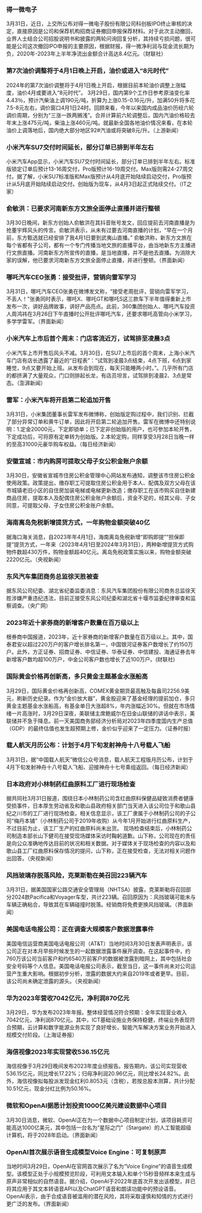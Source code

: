 ### 得一微电子
3月31日，近日，上交所公布对得一微电子股份有限公司科创板IPO终止审核的决定，直接原因是公司和保荐机构招商证券撤回申报保荐材料。对于此次主动撤回，业界人士结合公司招股说明书和披露的两轮问询回复分析，其持续亏损问题，很可能是公司这次撤回IPO申报的主要原因，根据财报，得一微净利润与现金流长期为负，2020年-2023年上半年净流出金额合计高达8.4亿元。（财联社）
### 第7次油价调整将于4月1日晚上开启，油价或进入“8元时代”
2024年的第7次油价调整将于4月1日晚上开启，根据目前本轮油价调整上涨幅度，油价4月或要进入“8元时代”。
3月29日，国内第9个工作日参考原油变化率4.43％，预计汽柴油上调190元/吨，折算为上涨0.15-0.16元/升，加满50升将多花7.5-8元左右，调价窗口4月1日24时。回顾来看，今年以来国内成品油价历经六轮调价周期，分别为“三涨一跌两搁浅”。合并计算前六轮调整后，国内汽油价格较去年末上涨475元/吨，柴油上涨460元/吨。就最新全国各地油价情况来看，在本轮油价上调落地后，国内绝大部分地区92#汽油或将突破8元/升。（上游新闻）
### 小米汽车SU7交付时间延长，部分订单已排到半年左右
小米汽车App显示，小米汽车SU7交付时间延长，部分订单已排到半年左右。标准版锁定订单后预计13-16周交付，Pro版预计16-19周交付。Max版则需24-27周交付。据了解，小米SU7标准版和Max版预计从4月底开始陆续启动交付，Pro版预计从5月底开始陆续启动交付。创始版为现车，从4月3日起正式陆续交付。（IT之家）
### 俞敏洪：已要求河南新东方文旅全面停止直播并进行整顿
3月30日晚间，新东方创始人俞敏洪在其抖音账号发文，回应提前去河南直播是为抢董宇辉风头的传言。俞敏洪表示，从未有过要去河南直播的计划，“早在一个月前，东方甄选就已经安排了我4月1日要到武夷山直播。”
俞敏洪称，新东方文旅在每个省都有子公司，都有一个专门传播当地文旅的直播平台，由当地新东方主播进行文旅直播。河南新东方所宣传的直播，是当地直播，并不是他去直播。为消除大家的误解，他已要求河南新东方文旅全面停止直播，并进行整顿。（界面新闻）
### 哪吒汽车CEO张勇：接受批评，营销向雷军学习
3月31日，哪吒汽车CEO张勇在微博发文称，“接受老周批评，营销向雷军学习，不丢人！”张勇同时表示，哪吒X、哪吒GT和哪吒S这三款车下半年值得重新上市发布一次，讲好品牌故事，讲好产品亮点。此前，360集团创始人、哪吒汽车投资人周鸿祎在3月26日下午直播时公开批评哪吒汽车，还要求哪吒高管向小米学习，多学学雷军。（界面新闻）
### 小米汽车上市后首个周末：门店客流近万，试驾排至凌晨3点
小米汽车上市开售后风头不减。3月30日，在SU7上市后的首个周末，上海小米汽车门店有店长透露了最近的“日程表”：“试驾到凌晨3点结束，4点下班，6点到家睡觉，9点又要开始上班。从发布会到现在，每天只能睡两小时。”。几乎所有门店的都挤满了大量观众，门口则排起长龙，有店员坦言，试驾排到凌晨2、3点是常态。（澎湃新闻）
### 雷军：小米汽车将开启第二轮追加开售
3月31日，小米集团董事长雷军发布微博称，创始版定购过程中，我们识别、拦截了部分异常订单和黄牛订单，因此将开启第二轮追加开售。雷军在微博中还特别说明：1.定金20000元，下定即锁单；已下定非创始版的用户，也可参加本轮开售，下定成功后，可将原有定单转为创始版。2.本轮定购，同样享受3月28日当晚一样的至高31000元豪华购车权益。（每日经济新闻）
### 安徽宣城：市内购房可提取父母子女公积金账户余额
3月30日，安徽省宣城市住房公积金管理中心网站发布通知，调整该市住房公积金使用政策。政策提出，缴存职工可提取住房公积金用于本人、配偶及双方父母在该市城镇老旧小区的自住房加装电梯或电梯更新改造；缴存职工在该市购买自住新建商品住房，提取本人及配偶住房公积金账户余额后，资金不足的，经其父母、子女同意，可提取父母、子女住房公积金账户余额。
### 海南离岛免税新增提货方式，一年购物金额突破40亿
据海口海关消息，自2023年年4月1日，海南离岛免税新增“即购即提”“担保即提”提货方式，一年来（2023年4月1日至2024年3月31日），两种新增提货方式购物件数超430万件，购物金额超40亿元。离岛免税政策实施以来，购物金额突破2220亿元。（央视新闻）
### 东风汽车集团商务总监徐天胜被查
据东风公司纪委、湖北省纪委监委消息：东风汽车集团股份有限公司商务总监徐天胜涉嫌严重违纪违法，目前正接受东风公司纪委和湖北省十堰市监委纪律审查和监察调查。（央广网）
### 2023年近十家券商的新增客户数量在百万级以上
根券商中国报道，2023年，近十家券商的新增客户数量在百万级以上。其中，国泰君安以超过220万户的客户增长排名第一，中国银河证券客户数增长了约150万户。此外，方正证券、招商证券、中信证券、华泰证券、中信建投、海通证券去年新增客户数均超100万户，中金公司客户数也增长了近100万户。(财联社)
### 国际黄金价格再创新高，多只黄金主题基金水涨船高
3月29日，国际黄金价格再创新高，COMEX黄金期货最高触及每盎司2256.9美元，刷新历史纪录。作为“金价放大器”，黄金股迎来了基金经理的提前加仓，多只黄金主题基金水涨船高，有基金单日大涨超8%，年内涨幅近30%。但就在市场情绪一片高涨时，3月29日深夜，美联储主席鲍威尔在旧金山联储的讲话中表示，美联储并不急于降息。前一天美国商务部经济分析局对2023年四季度国内生产总值（GDP）的最终估值也发生超预期上修，金价似乎迎来了一定压力。（证券时报）
### 载人航天月历公布：计划于4月下旬发射神舟十八号载人飞船
3月31日，据“中国载人航天”微信公众号消息，载人航天工程版月历公布，计划于4月下旬发射神舟十八号载人飞船、迎接神舟十七号乘组返回。（每日经济新闻）
### 日本政府对小林制药红曲原料工厂进行现场检查
据共同社3月31日报道，围绕日本小林制药公司含红曲原料保健品疑致消费者健康受损事件，日本厚生劳动省及和歌山县政府相关部门当天进入该公司位于和歌山县纪之川市的工厂进行现场检查。相关信息显示，该工厂隶属于小林制药公司的子公司“梅丹本铺”（小林制药公司于2019年收购）从今年1月开始进行红曲原料生产，不过目前为止，该工厂生产的红曲原料尚未出货。
现场检查结束后，小林制药公司制造本部长山下健司在接受现场媒体采访时鞠躬道歉。山下称，公司现在的责任是向公众准确地传达目前的状况和相关数据。对于媒体关于现场检查的内容以及和歌山县工厂红曲原料保存情况的提问，山下称，正在接受检查，无法对相关问题作出回答。（央视新闻）
### 风挡玻璃存脱落风险，克莱斯勒在美召回223辆汽车
3月31日，据美国国家公路交通安全管理局（NHTSA）披露，克莱斯勒将召回部分2024款Pacifica和Voyager车型，共计223辆。召回原因为：风挡玻璃可能未与车辆正确粘合，导致其在车辆碰撞时脱落。经销商将免费更换风挡玻璃。（界面新闻）
### 美国电话电报公司：正在调查大规模客户数据泄露事件
美国电信运营商美国电话电报公司（AT&T）当地时间3月30日发表声明表示，该公司正在对本月早些时候发生的一起数据泄露事件展开调查。在这起事件中，约760万该公司当前客户和约6540万前客户的数据被泄露到暗网上，其中包括社会安全号码等个人信息。美国电话电报公司表示，截至当日，这一事件尚未对公司运营产生重大影响。根据初步分析，泄露的数据大约来自2019年或者更早。目前，该公司尚未确定泄露的源头。（央视新闻）
### 华为2023年营收7042亿元，净利润870亿元
3月29日，华为发布2023年年报。整体经营情况符合预期：全年实现营业收入7042亿元，净利润870亿元。其中，ICT基础设施业务保持稳健，终端业务表现符合预期，云计算和数字能源业务实现了良好增长，智能汽车解决方案业务开始进入规模交付阶段。（上海证券报）
### 海信视像2023年实现营收536.15亿元
海信视像于3月29日晚间发布2023年度业绩报告。报告期内，该公司实现营收536.15亿元，同比增长17.22%；归母净利润20.96亿元，同比增长24.82%。此外，海信视像拟每股派发现金红利0.8053元（含税），若按总股本测算，共计分配10.51亿元，现金分红比例为50.16%。
### 微软和OpenAI据悉计划投资1000亿美元建设数据中心项目
3月30日消息，微软、OpenAI正在为一个数据中心项目制定计划，该项目耗资可能高达1000亿美元，其中包括一台名为“星际之门”（Stargate）的人工智能超级计算机，将于2028年启动。（界面新闻）
### OpenAI首次展示语音生成模型Voice Engine：可复制原声
当地时间3月29日，OpenAI在官网首次展示了名为“Voice Engine”的语音生成模型。该模型正处于小规模预览阶段，可利用文本输入和单个15秒音频样本来生成与原声非常相似的自然语音。据介绍，OpenAI于2022年底首次开发出该模型，并已将其应用于其文本转语音API以及ChatGPT语音和朗读功能中的预设语音。OpenAI表示，由于合成语音被滥用的潜在风险，其将采取谨慎和知情的方式进行更广泛的发布。（界面新闻）
